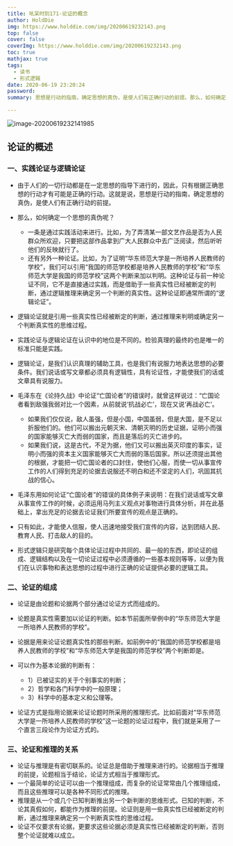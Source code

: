 ```yaml
---
title: 吼呆时刻171-论证的概念
author: HoldDie
img: https://www.holddie.com/img/20200619232143.png
top: false
cover: false
coverImg: https://www.holddie.com/img/20200619232143.png
toc: true
mathjax: true
tags:
  - 读书
  - 形式逻辑
date: 2020-06-19 23:20:24
password:
summary: 思想是行动的指南，确定思想的真伪，是使人们有正确行动的前提。那么，如何确定一个思想的真伪呢？

---
```


![image-20200619232141985](https://www.holddie.com/img/20200619232143.png)

## 论证的概述

### 一、实践论证与逻辑论证

- 由于人们的一切行动都是在一定思想的指导下进行的，因此，只有根据正确思想的行动才有可能是正确的行动。这就是说，思想是行动的指南，确定思想的真伪，是使人们有正确行动的前提。
- 那么，如何确定一个思想的真伪呢？

	- 一条是通过实践活动来进行。比如，为了弄清某一部文艺作品是否为人民群众所欢迎，只要把这部作品拿到广大人民群众中去广泛阅读，然后听听他们的反映就行了。
	- 还有另外一种论证。比如，为了证明“华东师范大学是一所培养人民教师的学校”，我们可以引用“我国的师范学校都是培养人民教师的学校”和“华东师范大学是我国的师范学校”这两个判断来加以判明。这种论证与前一种论证不同，它不是直接通过实践，而是借助于一些真实性已经被断定的判断，通过逻辑推理来确定另一个判断的真实性。这种论证即通常所谓的“逻辑论证”。

- 逻辑论证就是引用一些真实性已经被断定的判断，通过推理来判明或确定另一个判断真实性的思维过程。
- 实践论证与逻辑论证在认识中的地位是不同的。检验真理的最终的也是唯一的标准只能是实践。
- 逻辑论证，是我们认识真理的辅助工具，也是我们有说服力地表达思想的必要条件。我们说话或写文章都必须具有逻辑性，具有论证性，才能使我们的话或文章具有说服力。
- 毛泽东在《论持久战》中论证“亡国论者”的错误时，就曾这样说过：“亡国论者看到敌强我弱对比一个因素，从前就说‘抗战必亡’，现在又说‘再战必亡’。

	- 如果我们仅仅说，敌人虽强，但是小国，中国虽弱，但是大国，是不足以折服他们的。他们可以搬出元朝灭宋、清朝灭明的历史证据，证明小而强的国家能够灭亡大而弱的国家，而且是落后的灭亡进步的。
	- 如果我们说，这是古代，不足为据，他们又可以搬出英灭印度的事实，证明小而强的资本主义国家能够灭亡大而弱的落后国家。所以还须提出其他的根据，才能把一切亡国论者的口封住，使他们心服，而使一切从事宣传工作的人们得到充足的论据去说服还不明白和还不坚定的人们，巩固其抗战的信心。

- 毛泽东用如何论证“亡国论者”的错误的具体例子来说明：在我们说话或写文章从事宣传工作的时候，必须运用马列主义观点对事物进行具体分析，并在此基础上，拿出充足的论据去论证我们所要宣传的观点是正确的。
- 只有如此，才能使人信服，使人迅速地接受我们宣传的内容，达到团结人民、教育人民、打击敌人的目的。
- 形式逻辑只是研究每个具体论证过程中共同的、最一般的东西，即论证的组成、逻辑结构以及在一切论证过程中必须遵循的一些基本规则等等，以便为我们在认识事物和表达思想的过程中进行正确的论证提供必要的逻辑工具。

### 二、论证的组成

- 论证是由论题和论据两个部分通过论证方式而组成的。
- 论题是真实性需要加以论证的判断。如本节前面所举例中的“华东师范大学是一所培养人民教师的学校”。
- 论据是用来论证论题真实性的那些判断。如前例中的“我国的师范学校都是培养人民教师的学校”和“华东师范大学是我国的师范学校”两个判断即是。
- 可以作为基本论据的判断有：

	- 1）已被证实的关于个别事实的判断；
	- 2）哲学和各门科学中的一般原理；
	- 3）科学中的基本定义和公理等。

- 论证方式是指用论据来论证论题时所采用的推理形式。比如前面对“华东师范大学是一所培养人民教师的学校”这一论题的论证过程中，我们就是采用了一个直言三段论作为论证方式的。

### 三、论证和推理的关系

- 论证与推理是有密切联系的。论证总是借助于推理来进行的。论据相当于推理的前提，论题相当于结论，论证方式相当于推理形式。
- 一个最简单的论证可以由一个推理组成，而复杂的论证常常由几个推理组成，而且这些推理可以是各种不同形式的推理。
- 推理是从一个或几个已知判断推出另一个新判断的思维形式。已知的判断，不论其真假如何，都能作为推理的前提。论证则是用一些真实性已经被断定的判断，通过推理来确定另一个判断真实性的思维过程。
- 论证不仅要求有论据，更要求这些论据必须是真实性已经被断定的判断，否则整个论证就难以成立。